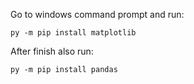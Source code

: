 Go to windows command prompt and run:

`py -m pip install matplotlib`

After finish also run:

`py -m pip install pandas`


